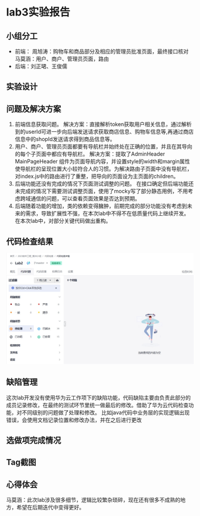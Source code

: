 # lab3实验报告

## 小组分工  

* 前端：
周旭涛：购物车和商品部分及相应的管理员批准页面，最终接口核对
马莫涵：用户、商户、管理员页面，路由
* 后端：刘正珺、王俊儒

## 实验设计

## 问题及解决方案

1. 前端信息获取问题。
解决方案：直接解析token获取用户相关信息，通过解析到的userId可进一步向后端发送请求获取商店信息、购物车信息等,再通过商店信息中的shopId发送请求得到商品信息等。
2. 用户、商户、管理员页面都要有导航栏并始终处在正确的位置，并且在其导向的每个子页面中都应有导航栏。
解决方案：提取了AdminHeader MainPageHeader 组件为页面导航内容，并设置style的width和margin属性使导航栏的呈现位置大小较符合人的习惯。为解决路由子页面中没有导航栏，对index.js中的路由进行了重整，把导向的页面设为主页面的children。
3. 后端功能还没有完成的情况下页面测试调整的问题。
在接口确定但后端功能还未完成的情况下需要测试调整页面，使用了mocky写了部分静态用例，不用考虑跨域通信的问题，可以查看页面效果是否达到预期。
4. 后端随着功能的增加，类的依赖变得臃肿，前期完成的部分功能没有考虑到未来的需求，导致扩展性不强，在本次lab中不得不在低质量代码上继续开发。在本次lab中，对部分关键代码做出重构。

## 代码检查结果

![代码检查结果](./codeCheck.jpeg)

## 缺陷管理

这次lab开发没有使用华为云工作项下的缺陷功能，代码缺陷主要由负责此部分的成员记录修改，在最终的测试环节里统一做最后的修改。借助了华为云代码检查功能，对不同级别的问题做了处理和修改。
比如java代码中业务层的实现逻辑出现错误，会使用文档记录位置和修改办法，并在之后进行更改

## 选做项完成情况

## Tag截图

## 心得体会

马莫涵：此次lab涉及很多细节，逻辑比较繁杂琐碎，现在还有很多不成熟的地方，希望在后期迭代中变得更好。
